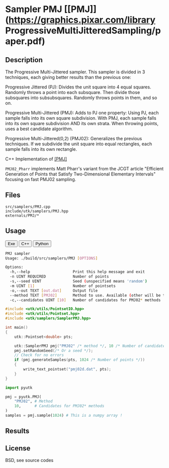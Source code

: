 # Sampler PMJ [[PMJ]](https://graphics.pixar.com/library ProgressiveMultiJitteredSampling/paper.pdf)

## Description


The Progressive Multi-Jittered sampler. This sampler is divided in 3 techniques, each giving better results than the previous one:  

Progressive Jittered (PJ): Divides the unit square into 4 equal squares. Randomly throws a point into each subsquare. Then divide those subsquares into subsubsquares. Randomly throws points in them, and so on.  

Progressive Multi-Jittered (PMJ): Adds to PJ one property: Using PJ, each sample falls into its own square subdivision. With PMJ, each sample falls into its own square subdivision AND its own strata. When throwing points, uses a best candidate algorithm.  

Progressive Multi-Jittered(0,2) (PMJ02): Generalizes the previous techniques. If we subdivide the unit square into equal rectangles, each sample falls into its own rectangle.  

C++ Implementation of [[PMJ]](https://graphics.pixar.com/library/ProgressiveMultiJitteredSampling/paper.pdf)

`PMJ02_Pharr` implements Matt Pharr's variant
from the JCGT article "Efficient Generation of Points that Satisfy
Two-Dimensional Elementary Intervals" focusing on fast PMJ02 sampling.

## Files

```
src/samplers/PMJ.cpp  
include/utk/samplers/PMJ.hpp
externals/PMJ/*
```

## Usage

<button class="tablink exebutton" onclick="openCode('exe', this)" markdown="1">Exe</button> 
<button class="tablink cppbutton" onclick="openCode('cpp', this)" markdown="1">C++</button> 
<button class="tablink pybutton" onclick="openCode('py', this)" markdown="1">Python</button> 
<br/>
  

<div class="exe tabcontent">

```bash
PMJ sampler
Usage: ./build/src/samplers/PMJ [OPTIONS]

Options:
  -h,--help                   Print this help message and exit
  -n UINT REQUIRED            Number of points
  -s,--seed UINT              Seed (unspecified means 'random')
  -m UINT [1]                 Number of pointsets
  -o,--out TEXT [out.dat]     Output file
  --method TEXT [PMJ02]       Method to use. Available (other will be treaded as PMJ02): PJ, PMJ, PMJ02, PMJ02_Pharr,
  -c,--candidates UINT [10]   Number of candidates for PMJ02* methods
```

</div>

<div class="cpp tabcontent">

```  cpp
#include <utk/utils/PointsetIO.hpp>
#include <utk/utils/Pointset.hpp>
#include <utk/samplers/SamplerPMJ.hpp>

int main()
{
    utk::Pointset<double> pts;

    utk::SamplerPMJ pmj("PMJ02" /* method */, 10 /* Number of candidates */);
    pmj.setRandomSeed(/* Or a seed */);
    // Check for no errors
    if (pmj.generateSamples(pts, 1024 /* Number of points */))
    {
        write_text_pointset("pmj02d.dat", pts);
    }
}
```  

</div>

<div class="py tabcontent">

``` python
import pyutk

pmj = pyutk.PMJ(
    "PMJ02", # Method
    10,      # Candidates for PMJ02* methods
)
samples = pmj.sample(1024) # This is a numpy array !
```  

</div>

## Results

<div class="results"></div>
<script>
  window.addEventListener('DOMContentLoaded', function() { show_results(); }); 
</script>

## License

BSD, see source codes
